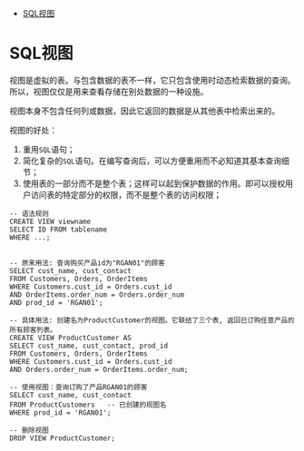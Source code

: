 - [SQL视图](#sql视图)
# SQL视图

视图是虚拟的表。与包含数据的表不一样，它只包含使用时动态检索数据的查询。所以，视图仅仅是用来查看存储在别处数据的一种设施。

视图本身不包含任何列或数据，因此它返回的数据是从其他表中检索出来的。

视图的好处：

1.  重用`SQL`语句；
2.  简化复杂的`SQL`语句。在编写查询后，可以方便重用而不必知道其基本查询细节；
3.  使用表的一部分而不是整个表；这样可以起到保护数据的作用。即可以授权用户访问表的特定部分的权限，而不是整个表的访问权限；



```mysql
-- 语法规则
CREATE VIEW viewname
SELECT ID FROM tablename
WHERE ...;


-- 原来用法: 查询购买产品id为"RGAN01"的顾客
SELECT cust_name, cust_contact
FROM Customers, Orders, OrderItems
WHERE Customers.cust_id = Orders.cust_id 
AND OrderItems.order_num = Orders.order_num 
AND prod_id = 'RGAN01';

-- 具体用法: 创建名为ProductCustomer的视图。它联结了三个表, 返回已订购任意产品的所有顾客列表。
CREATE VIEW ProductCustomer AS
SELECT cust_name, cust_contact, prod_id
FROM Customers, Orders, OrderItems
WHERE Customers.cust_id = Orders.cust_id
AND Orders.order_num = OrderItems.order_num;

-- 使用视图：查询订购了产品RGAN01的顾客
SELECT cust_name, cust_contact
FROM ProductCustomers	-- 已创建的视图名
WHERE prod_id = 'RGAN01';

-- 删除视图
DROP VIEW ProductCustomer;

```

